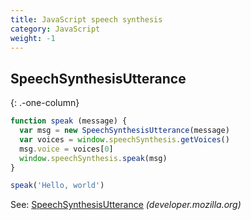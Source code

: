 ```yaml
---
title: JavaScript speech synthesis
category: JavaScript
weight: -1
---
```


## SpeechSynthesisUtterance
{: .-one-column}

```js
function speak (message) {
  var msg = new SpeechSynthesisUtterance(message)
  var voices = window.speechSynthesis.getVoices()
  msg.voice = voices[0]
  window.speechSynthesis.speak(msg)
}
```

```js
speak('Hello, world')
```

See: [SpeechSynthesisUtterance](https://developer.mozilla.org/en-US/docs/Web/API/SpeechSynthesisUtterance) _(developer.mozilla.org)_

